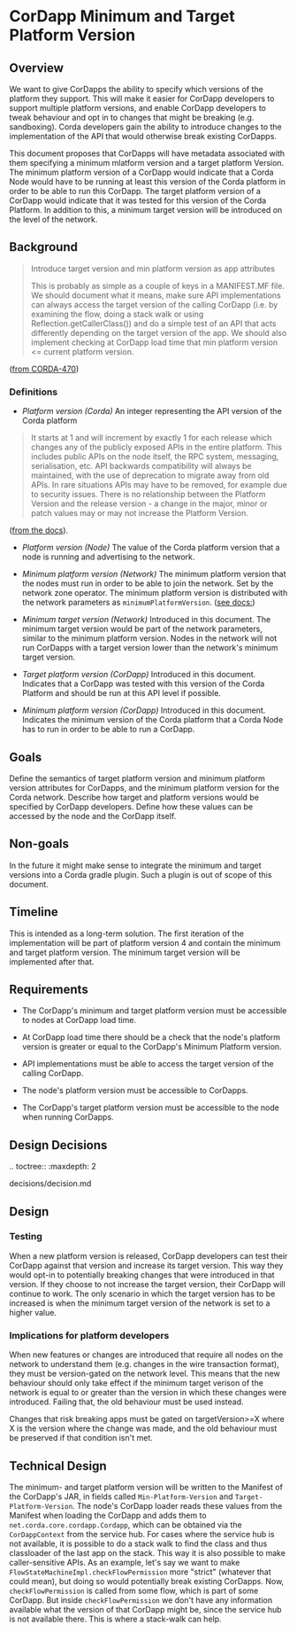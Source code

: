# CorDapp Minimum and Target Platform Version

## Overview

We want to give CorDapps the ability to specify which versions of the platform they support. This will make it easier for CorDapp developers to support multiple platform versions, and enable CorDapp developers to tweak behaviour and opt in to changes that might be breaking (e.g. sandboxing). Corda developers gain the ability to introduce changes to the implementation of the API that would otherwise break existing CorDapps.

This document proposes that CorDapps will have metadata associated with them specifying a minimum mlatform version and a target platform Version. The minimum platform version of a CorDapp would indicate that a Corda Node would have to be running at least this version of the Corda platform in order to be able to run this CorDapp. The target platform version of a CorDapp would indicate that it was tested for this version of the Corda Platform. In addition to this, a minimum target version will be introduced on the level of the network. 

## Background

> Introduce target version and min platform version as app attributes
>
> This is probably as simple as a couple of keys in a MANIFEST.MF file.
> We should document what it means, make sure API implementations can always access the target version of the calling CorDapp (i.e. by examining the flow, doing a stack walk or using Reflection.getCallerClass()) and do a simple test of an API that acts differently depending on the target version of the app.
> We should also implement checking at CorDapp load time that min platform version <= current platform version.

([from CORDA-470](https://r3-cev.atlassian.net/browse/CORDA-470))

### Definitions

* *Platform version (Corda)* An integer representing the API version of the Corda platform 

> It starts at 1 and will increment by exactly 1 for each release which changes any of the publicly exposed APIs in the entire platform. This includes public APIs on the node itself, the RPC system, messaging, serialisation, etc. API backwards compatibility will always be maintained, with the use of deprecation to migrate away from old APIs. In rare situations APIs may have to be removed, for example due to security issues. There is no relationship between the Platform Version and the release version - a change in the major, minor or patch values may or may not increase the Platform Version.
  
([from the docs](https://docs.corda.net/head/versioning.html#versioning)). 

* *Platform version (Node)* The value of the Corda platform version that a node is running and advertising to the network.

* *Minimum platform version (Network)* The minimum platform version that the nodes must run in order to be able to join the network. Set by the network zone operator. The minimum platform version is distributed with the network parameters as `minimumPlatformVersion`.
 ([see docs:](https://docs.corda.net/network-map.html#network-parameters))
 
* *Minimum target version (Network)* Introduced in this document. The minimum target version would be part of the network parameters, similar to the minimum platform version. Nodes in the network will not run CorDapps with a target version lower than the network's minimum target version.

* *Target platform version (CorDapp)* Introduced in this document. Indicates that a CorDapp was tested with this version of the Corda Platform and should be run at this API level if possible.

* *Minimum platform version (CorDapp)* Introduced in this document. Indicates the minimum version of the Corda platform that a Corda Node has to run in order to be able to run a CorDapp.


## Goals

Define the semantics of target platform version and minimum platform version attributes for CorDapps, and the minimum platform version for the Corda network. Describe how target and platform versions would be specified by CorDapp developers. Define how these values can be accessed by the node and the CorDapp itself.

## Non-goals

In the future it might make sense to integrate the minimum and target versions into a Corda gradle plugin. Such a plugin is out of scope of this document.

## Timeline

This is intended as a long-term solution. The first iteration of the implementation will be part of platform version 4 and contain the minimum and target platform version. The minimum target version will be implemented after that.  

## Requirements
  
* The CorDapp's minimum and target platform version must be accessible to nodes at CorDapp load time.

* At CorDapp load time there should be a check that the node's platform version is greater or equal to the CorDapp's Minimum Platform version.

* API implementations must be able to access the target version of the calling CorDapp.

* The node's platform version must be accessible to CorDapps.

* The CorDapp's target platform version must be accessible to the node when running CorDapps.

## Design Decisions

.. toctree::
   :maxdepth: 2

   decisions/decision.md
   
## Design

### Testing 

When a new platform version is released, CorDapp developers can test their CorDapp against that version and increase its target version. This way they would opt-in to potentially breaking changes that were introduced in that version. If they choose to not increase the target version, their CorDapp will continue to work. The only scenario in which the target version has to be increased is when the minimum target version of the network is set to a higher value.
    
### Implications for platform developers

When new features or changes are introduced that require all nodes on the network to understand them (e.g. changes in the wire transaction format), they must be version-gated on the network level. This means that the new behaviour should only take effect if the minimum target verison of the network is equal to or greater than the version in which these changes were introduced. Failing that, the old behaviour must be used instead.

Changes that risk breaking apps must be gated on targetVersion>=X where X is the version where the change was made, and the old behaviour must be preserved if that condition isn't met.

## Technical Design

The minimum- and target platform version will be written to the Manifest of the CorDapp's JAR, in fields called `Min-Platform-Version` and `Target-Platform-Version`.
The node's CorDapp loader reads these values from the Manifest when loading the CorDapp and adds them to `net.corda.core.cordapp.Cordapp`, which can be obtained via the `CorDappContext` from the service hub. For cases where the service hub is not available, it is possible to do a stack walk to find the class and thus classloader of the last app on the stack. This way it is also possible to make caller-sensitive APIs. As an example, let's say we want to make `FlowStateMachineImpl.checkFlowPermission` more "strict" (whatever that could mean), but doing so would potentially break existing CorDapps. Now, `checkFlowPermission` is called from some flow, which is part of some CorDapp. But inside `checkFlowPermission` we don't have any information available what the version of that CorDapp might be, since the service hub is not available there. This is where a stack-walk can help.
